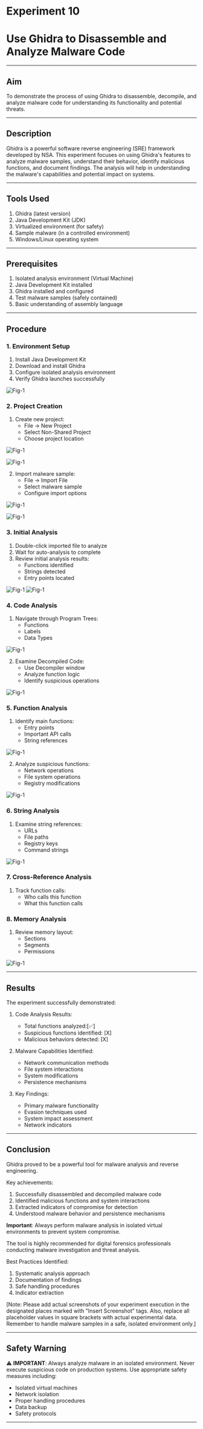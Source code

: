 # Experiment 10
# Use Ghidra to Disassemble and Analyze Malware Code

---
## Aim
To demonstrate the process of using Ghidra to disassemble, decompile, and analyze malware code for understanding its functionality and potential threats.

---
## Description
Ghidra is a powerful software reverse engineering (SRE) framework developed by NSA. This experiment focuses on using Ghidra's features to analyze malware samples, understand their behavior, identify malicious functions, and document findings. The analysis will help in understanding the malware's capabilities and potential impact on systems.

---
## Tools Used
1. Ghidra (latest version)
2. Java Development Kit (JDK)
3. Virtualized environment (for safety)
4. Sample malware (in a controlled environment)
5. Windows/Linux operating system

---
## Prerequisites
1. Isolated analysis environment (Virtual Machine)
2. Java Development Kit installed
3. Ghidra installed and configured
4. Test malware samples (safely contained)
5. Basic understanding of assembly language

---
## Procedure

### 1. Environment Setup
1. Install Java Development Kit
2. Download and install Ghidra
3. Configure isolated analysis environment
4. Verify Ghidra launches successfully

<!-- [Insert Screenshot: Place screenshot of Ghidra's initial launch screen] -->
![Fig-1](Output%20Screenshot/Exp10/Screenshot%20From%202025-10-26%2001-09-37.png)

### 2. Project Creation
1. Create new project:
   - File → New Project
   - Select Non-Shared Project
   - Choose project location
   
<!-- [Insert Screenshot: Place screenshot of project creation] -->
![Fig-1](Output%20Screenshot/Exp10/Screenshot%20From%202025-10-26%2001-17-47.png)

![Fig-1](Output%20Screenshot/Exp10/Screenshot%20From%202025-10-26%2001-23-41.png)

2. Import malware sample:
   - File → Import File
   - Select malware sample
   - Configure import options
   
<!-- [Insert Screenshot: Place screenshot showing import process] -->
![Fig-1](Output%20Screenshot/Exp10/Screenshot%20From%202025-10-26%2001-26-44.png)

![Fig-1](Output%20Screenshot/Exp10/Screenshot%20From%202025-10-26%2001-27-20.png)

### 3. Initial Analysis
1. Double-click imported file to analyze
2. Wait for auto-analysis to complete
3. Review initial analysis results:
   - Functions identified
   - Strings detected
   - Entry points located
   
<!-- [Insert Screenshot: Place screenshot of auto-analysis results] -->
![Fig-1](Output%20Screenshot/Exp10/Screenshot%20From%202025-10-26%2001-28-20.png)
![Fig-1](Output%20Screenshot/Exp10/Screenshot%20From%202025-10-26%2001-30-50.png)

### 4. Code Analysis
1. Navigate through Program Trees:
   - Functions
   - Labels
   - Data Types
   
<!-- [Insert Screenshot: Place screenshot of program structure] -->
![Fig-1](Output%20Screenshot/Exp10/Screenshot%20From%202025-10-26%2001-33-37.png)

2. Examine Decompiled Code:
   - Use Decompiler window
   - Analyze function logic
   - Identify suspicious operations
   
<!-- [Insert Screenshot: Place screenshot of decompiled code view] -->
![Fig-1](Output%20Screenshot/Exp10/Screenshot%20From%202025-10-26%2001-41-16.png)

### 5. Function Analysis
1. Identify main functions:
   - Entry points
   - Important API calls
   - String references
   
<!-- [Insert Screenshot: Place screenshot showing important functions] -->
![Fig-1](Output%20Screenshot/Exp10/Screenshot%20From%202025-10-26%2001-40-45.png)

2. Analyze suspicious functions:
   - Network operations
   - File system operations
   - Registry modifications
   
<!-- [Insert Screenshot: Place screenshot of suspicious function analysis] -->
![Fig-1](Output%20Screenshot/Exp10/Screenshot%20From%202025-10-26%2001-44-00.png)

### 6. String Analysis
1. Examine string references:
   - URLs
   - File paths
   - Registry keys
   - Command strings
   
<!-- [Insert Screenshot: Place screenshot of string analysis] -->
![Fig-1](Output%20Screenshot/Exp10/Screenshot%20From%202025-10-26%2001-44-00.png)

### 7. Cross-Reference Analysis
1. Track function calls:
   - Who calls this function
   - What this function calls
   
### 8. Memory Analysis
1. Review memory layout:
   - Sections
   - Segments
   - Permissions
   
<!-- [Insert Screenshot: Place screenshot of memory layout] -->
![Fig-1](Output%20Screenshot/Exp10/Screenshot%20From%202025-10-26%2001-44-00.png)

---
## Results
The experiment successfully demonstrated:

1. Code Analysis Results:
   - Total functions analyzed:[✅]
   - Suspicious functions identified: [X]
   - Malicious behaviors detected: [X]

2. Malware Capabilities Identified:
   - Network communication methods
   - File system interactions
   - System modifications
   - Persistence mechanisms

3. Key Findings:
   - Primary malware functionality
   - Evasion techniques used
   - System impact assessment
   - Network indicators

---
## Conclusion
Ghidra proved to be a powerful tool for malware analysis and reverse engineering.

Key achievements:
1. Successfully disassembled and decompiled malware code
2. Identified malicious functions and system interactions
3. Extracted indicators of compromise for detection
4. Understood malware behavior and persistence mechanisms

**Important**: Always perform malware analysis in isolated virtual environments to prevent system compromise.

The tool is highly recommended for digital forensics professionals conducting malware investigation and threat analysis.

Best Practices Identified:
1. Systematic analysis approach
2. Documentation of findings
3. Safe handling procedures
4. Indicator extraction

[Note: Please add actual screenshots of your experiment execution in the designated places marked with "Insert Screenshot" tags. Also, replace all placeholder values in square brackets with actual experimental data. Remember to handle malware samples in a safe, isolated environment only.]

---
## Safety Warning
⚠️ **IMPORTANT**: Always analyze malware in an isolated environment. Never execute suspicious code on production systems. Use appropriate safety measures including:
- Isolated virtual machines
- Network isolation
- Proper handling procedures
- Data backup
- Safety protocols

---
